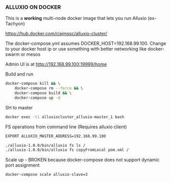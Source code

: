 ### ALLUXIO ON DOCKER

This is a **working** multi-node docker image that lets you run Alluxio (ex-Tachyon)

https://hub.docker.com/r/ajmssc/alluxio-cluster/

The docker-compose.yml assumes DOCKER_HOST=192.168.99.100. Change to your docker host ip or use something with better networking like docker-swarm or mesos


Admin UI is at http://192.168.99.100:19999/home


Build and run
```bash
docker-compose kill && \
    docker-compose rm --force && \ 
    docker-compose build && \
    docker-compose up -d
```

SH to master
```bash
docker exec -ti alluxiocluster_alluxio-master_1 bash
```

FS operations from command line (Requires alluxio client)
```bash
EXPORT ALLUXIO_MASTER_ADDRESS=192.168.99.100

./alluxio-1.0.0/bin/alluxio fs ls /
./alluxio-1.0.0/bin/alluxio fs copyFromLocal pom.xml /
```



Scale up - BROKEN because docker-compose does not support dynamic port assignment
```bash
docker-compose scale alluxio-slave=3
```

